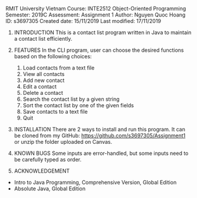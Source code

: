 RMIT University Vietnam
Course: INTE2512 Object-Oriented Programming
Semester: 2019C
Assessment: Assignment 1
Author: Nguyen Quoc Hoang
ID: s3697305
Created  date: 15/11/2019
Last modified: 17/11/2019

1. INTRODUCTION
This is a contact list program written in Java to maintain a contact list efficiently.

2. FEATURES
    In the CLI program, user can choose the desired functions based on the following choices:
    1. Load contacts from a text file
    2. View all contacts
    3. Add new contact
    4. Edit a contact 
    5. Delete a contact
    6. Search the contact list by a given string
    7. Sort the contact list by one of the given fields
    8. Save contacts to a text file
    9. Quit 

3. INSTALLATION
    There are 2 ways to install and run this program. It can be cloned from my GitHub: https://github.com/s3697305/Assignment1 or unzip the folder uploaded on Canvas.
    
    
4. KNOWN BUGS
Some inputs are error-handled, but some inputs need to be carefully typed as order.

5. ACKNOWLEDGEMENT
- Intro to Java Programming, Comprehensive Version, Global Edition
- Absolute Java, Global Edition
